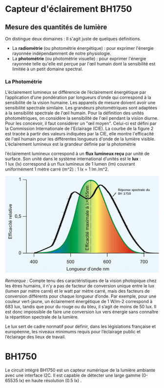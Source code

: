 ﻿Capteur d'éclairement BH1750
==================================

##  Mesure des quantités de lumière
On distingue deux domaines : Il s'agit juste de quelques définitions.

-   La **radiométrie** (ou photométrie énergétique) : pour exprimer l'énergie rayonnée indépendamment de notre physiologie.
-   La **photométrie** (ou photométrie visuelle) : pour exprimer l'énergie rayonnée telle qu'elle est perçue par l'œil humain dont la sensibilité est limitée à un petit domaine spectral.

### La Photométrie

L’éclairement lumineux se différencie de l’éclairement énergétique par l’application d’une pondération par longueurs d’onde qui correspond à la sensibilité de la vision humaine. Les appareils de mesure doivent avoir une sensibilité spectrale similaire.
Les grandeurs photométriques sont adaptées à la sensibilité spectrale de l'œil humain. Pour la définition des unités photométriques, on considère la sensibilité de l'œil pendant la vision diurne.  Pour les concevoir, il faut considérer un "œil moyen". Celui-ci est défini par la Commission Internationale de l'Eclairage (CIE). La courbe de la figure 2 est tracée à partir des valeurs indiquées par la CIE, elle montre l'efficacité de l'œil humain pour les différentes longueurs d'onde de la lumière visible. 
L’éclairement lumineux est la grandeur définie par la photométrie

l’éclairement lumineux correspond à un **flux lumineux reçu** par unité de surface. Son unité dans le système international d’unités est le **lux** :  
1 lux (lx) correspond à un flux lumineux de 1 lumen (lm) couvrant uniformément 1 mètre carré (m^2) : 1 lx = 1 lm /m^2.

![répartition spectrale](/BH1750/lumi2.jpg)

*Remarque :* Compte tenu des caractéristiques de la vision photopique chez les êtres humains, il n’y a pas de facteur de conversion unique entre le lux (lumen par mètre carré) et le watt par mètre carré, mais des facteurs de conversion différents pour chaque longueur d’onde. Par exemple, pour une couleur vert-jaune, un éclairement énergétique de 1 W/m-2 correspond à 683 lux, tandis que pour du rouge ou du bleu, il s’agit de moins de 50 lux. Il est donc impossible de faire une conversion lux vers énergie sans connaître la répartition spectrale de la lumière.

Le lux sert de cadre normatif pour définir, dans les législations française et européenne, les niveaux minimums requis pour l’éclairage public et l’éclairage des lieux de travail.

# BH1750

Le circuit intégré BH1750 est un capteur numérique de la lumière ambiante avec une interface I2C. Il est capable de détecter une large gamme (0-65535 lx) en haute résolution (0.5 lx) .
